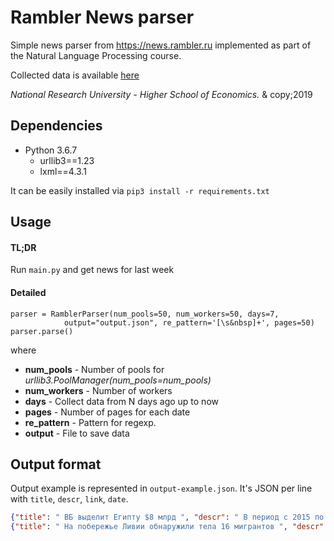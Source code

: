 # Rambler News parser

Simple news parser from https://news.rambler.ru implemented as part of the 
Natural Language Processing course.

Collected data is available [here](https://drive.google.com/file/d/1ByVbdR6UZb_z6l_nSLBx4u4zI2Npd0-2/view?usp=sharing)

*National Research University - Higher School of Economics.* & copy;2019

## Dependencies

* Python 3.6.7
   * urllib3==1.23  
   * lxml==4.3.1

It can be easily installed via ```pip3 install -r requirements.txt```  


## Usage

#### TL;DR

Run `main.py` and get news for last week

#### Detailed

```
parser = RamblerParser(num_pools=50, num_workers=50, days=7, 
            output="output.json", re_pattern='[\s&nbsp]+', pages=50)
parser.parse()
```
where

* **num_pools** - Number of pools for *urllib3.PoolManager(num_pools=num_pools)*
* **num_workers** - Number of workers
* **days** - Collect data from N days ago up to now
* **pages** - Number of pages for each date
* **re_pattern** - Pattern for regexp.
* **output** - File to save data

## Output format

Output example is represented in `output-example.json`. It's JSON per line with `title`, `descr`, `link`, `date`.
```json
{"title": " ВБ выделит Египту $8 млрд ", "descr": " В период с 2015 по 2019 год Всемирный банк выделит Египту кредит на 8 млрд долларов для проведения экономических реформ, сообщило египетское информагентство MENA. В пятницу Египет получил первый транш от Всемирного банка на 1 миллиард долларов. Выделение денег направлено на стабилизацию финансовых рынков, повышение конкурентоспособности за счет создания рабочих мест и на привлечение инвестиций в частный сектор. Сотрудничество с Всемирным банком поможет Египту в таких отраслях, как энергетика, транспорт, сельское хозяйство и здравоохранение, заявил чиновник ВБ. ", "link": "https://news.rambler.ru/africa/34682008-vb-vydelit-egiptu-8-mlrd/", "date": 1473544816.8916}
{"title": " На побережье Ливии обнаружили тела 16 мигрантов ", "descr": " В Ливии на берегу города Зувара были обнаружены тела 16 мигрантов, передает Reuter со ссылкой на представителя Красного Полумесяца. Представитель организации Аль-Хамис аль-Босайфи уточнил, что все погибшие были беженцами из африканских стран. Он также добавил, что определить, когда утонули мигранты, невозможно из-за состояния тел. Ранее сообщалось, что в Средиземном море у побережья Ливии пропали без вести более 90 мигрантов. ", "link": "https://news.rambler.ru/africa/35136161-na-poberezhe-livii-obnaruzhili-tela-16-migrantov/", "date": 1477778416.8916}
```
